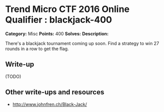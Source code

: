 # Trend Micro CTF 2016 Online Qualifier : blackjack-400

**Category:** Misc
**Points:** 400
**Solves:** 
**Description:**

There's a blackjack tournament coming up soon. Find a strategy to win 27 rounds in a row to get the flag.

## Write-up

(TODO)

## Other write-ups and resources

* http://www.johnfren.ch/Black-Jack/
